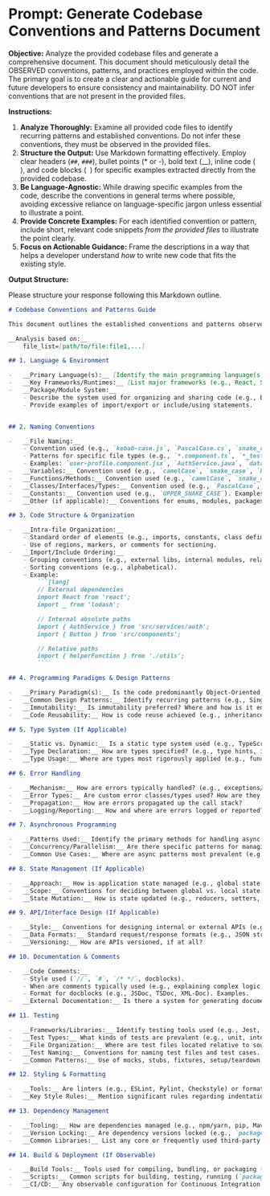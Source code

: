 # Prompt: Generate Codebase Conventions and Patterns Document

__Objective:__ Analyze the provided codebase files and generate a comprehensive document. This document should meticulously detail the OBSERVED conventions, patterns, and practices employed within the code. The primary goal is to create a clear and actionable guide for current and future developers to ensure consistency and maintainability. DO NOT infer conventions that are not present in the provided files.

__Instructions:__

1.  __Analyze Thoroughly:__ Examine all provided code files to identify recurring patterns and established conventions. Do not infer these conventions, they must be observed in the provided files.
2.  __Structure the Output:__ Use Markdown formatting effectively. Employ clear headers (`##`, `###`), bullet points (* or -), bold text (__), inline code (` `), and code blocks (``` ```) for specific examples extracted directly from the provided codebase.
3.  __Be Language-Agnostic:__ While drawing specific examples from the code, describe the conventions in general terms where possible, avoiding excessive reliance on language-specific jargon unless essential to illustrate a point.
4.  __Provide Concrete Examples:__ For each identified convention or pattern, include short, relevant code snippets *from the provided files* to illustrate the point clearly.
5.  __Focus on Actionable Guidance:__ Frame the descriptions in a way that helps a developer understand *how* to write new code that fits the existing style.

__Output Structure:__

Please structure your response following this Markdown outline. 

```markdown
# Codebase Conventions and Patterns Guide

This document outlines the established conventions and patterns observed in the codebase. Adhering to these guidelines helps maintain consistency, readability, and maintainability.

__Analysis based on:__
    file_list=[path/to/file:file1,...]

## 1. Language & Environment

-   __Primary Language(s):__ [Identify the main programming language(s) used]
-   __Key Frameworks/Runtimes:__ [List major frameworks (e.g., React, Spring, .NET, Node.js) or runtimes]
-   __Package/Module System:__
    - Describe the system used for organizing and sharing code (e.g., ES Modules, CommonJS, Java packages Python modules, namespaces).
    - Provide examples of import/export or include/using statements.


## 2. Naming Conventions

-   __File Naming:__
    - Convention used (e.g., `kebab-case.js`, `PascalCase.cs`, `snake_case.py`).
    - Patterns for specific file types (e.g., `*.component.ts`, `*_test.py`, `IInterfaceName.java`).
    - Examples: `user-profile.component.jsx`, `AuthService.java`, `database_connection.py`
-   __Variables:__ Convention used (e.g., `camelCase`, `snake_case`, `PascalCase` for constants). Examples.
-   __Functions/Methods:__ Convention used (e.g., `camelCase`, `snake_case`, `PascalCase` for constructors). Examples.
-   __Classes/Interfaces/Types:__ Convention used (e.g., `PascalCase`, prefix `I` for interfaces). Examples.
-   __Constants:__ Convention used (e.g., `UPPER_SNAKE_CASE`). Examples.
-   __Other (if applicable):__ Conventions for enums, modules, packages, etc.

## 3. Code Structure & Organization

-   __Intra-file Organization:__
    - Standard order of elements (e.g., imports, constants, class definition, methods, private functions).
    - Use of regions, markers, or comments for sectioning.
-   __Import/Include Ordering:__
    - Grouping conventions (e.g., external libs, internal modules, relative paths).
    - Sorting conventions (e.g., alphabetical).
    - Example:
        ```[lang]
        // External dependencies
        import React from 'react';
        import _ from 'lodash';

        // Internal absolute paths
        import { AuthService } from 'src/services/auth';
        import { Button } from 'src/components';

        // Relative paths
        import { helperFunction } from './utils';
        ```

## 4. Programming Paradigms & Design Patterns

-   __Primary Paradigm(s):__ Is the code predominantly Object-Oriented, Functional, Procedural, or a mix?
-   __Common Design Patterns:__ Identify recurring patterns (e.g., Singleton, Factory, Repository, Middleware, MVC/MVVM). Where are they typically used?
-   __Immutability:__ Is immutability preferred? Where and how is it enforced?
-   __Code Reusability:__ How is code reuse achieved (e.g., inheritance, composition, utility functions, hooks)?

## 5. Type System (If Applicable)

-   __Static vs. Dynamic:__ Is a static type system used (e.g., TypeScript, Java, C#, Flow, MyPy)? Or is it primarily dynamic?
-   __Type Declaration:__ How are types specified? (e.g., type hints, interfaces, annotations, JSDoc). Provide examples.
-   __Type Usage:__ Where are types most rigorously applied (e.g., function signatures, data structures, API boundaries)?

## 6. Error Handling

-   __Mechanism:__ How are errors typically handled? (e.g., exceptions/try-catch, error codes, specific return types like `Result`/`Option`, dedicated error objects).
-   __Error Types:__ Are custom error classes/types used? How are they structured?
-   __Propagation:__ How are errors propagated up the call stack?
-   __Logging/Reporting:__ How and where are errors logged or reported? Examples.

## 7. Asynchronous Programming

-   __Patterns Used:__ Identify the primary methods for handling async operations (e.g., `async/await`, Promises, Futures, Callbacks, Threads, Goroutines, Event Loops).
-   __Concurrency/Parallelism:__ Are there specific patterns for managing concurrent or parallel execution?
-   __Common Use Cases:__ Where are async patterns most prevalent (e.g., I/O, API calls, background tasks)?

## 8. State Management (If Applicable)

-   __Approach:__ How is application state managed (e.g., global state stores like Redux/Vuex/Context API, service-based state, local component state, database as source of truth)?
-   __Scope:__ Conventions for deciding between global vs. local state.
-   __State Mutation:__ How is state updated (e.g., reducers, setters, direct mutation)?

## 9. API/Interface Design (If Applicable)

-   __Style:__ Conventions for designing internal or external APIs (e.g., RESTful principles, GraphQL schema design, gRPC service definitions, function signatures).
-   __Data Formats:__ Standard request/response formats (e.g., JSON structure, status codes, error formats).
-   __Versioning:__ How are APIs versioned, if at all?

## 10. Documentation & Comments

-   __Code Comments:__
    - Style used (`//`, `#`, `/* */`, docblocks).
    - When are comments typically used (e.g., explaining complex logic, documenting public APIs, TODOs)?
    - Format for docblocks (e.g., JSDoc, TSDoc, XML-Doc). Examples.
-   __External Documentation:__ Is there a system for generating documentation from code comments (e.g., Sphinx, Javadoc, TypeDoc)?

## 11. Testing

-   __Frameworks/Libraries:__ Identify testing tools used (e.g., Jest, PyTest, JUnit, NUnit, Go testing).
-   __Test Types:__ What kinds of tests are prevalent (e.g., unit, integration, end-to-end)?
-   __File Organization:__ Where are test files located relative to source files?
-   __Test Naming:__ Conventions for naming test files and test cases.
-   __Common Patterns:__ Use of mocks, stubs, fixtures, setup/teardown methods.

## 12. Styling & Formatting

-   __Tools:__ Are linters (e.g., ESLint, Pylint, Checkstyle) or formatters (e.g., Prettier, Black, gofmt) used? Are configuration files present (`.eslintrc`, `pyproject.toml`, `.prettierrc`)?
-   __Key Style Rules:__ Mention significant rules regarding indentation (spaces vs. tabs, count), line length, quotes (single vs. double), brace style, spacing, etc. *Infer these if no config file is provided.*

## 13. Dependency Management

-   __Tooling:__ How are dependencies managed (e.g., npm/yarn, pip, Maven/Gradle, Go modules, NuGet)?
-   __Version Locking:__ Are dependency versions locked (e.g., `package-lock.json`, `requirements.txt`, `go.sum`)?
-   __Common Libraries:__ List any core or frequently used third-party libraries/SDKs.

## 14. Build & Deployment (If Observable)

-   __Build Tools:__ Tools used for compiling, bundling, or packaging (e.g., Webpack, Rollup, Maven, Gradle, Docker).
-   __Scripts:__ Common scripts for building, testing, running (`package.json` scripts, `Makefile`, etc.).
-   __CI/CD:__ Any observable configuration for Continuous Integration or Deployment (e.g., `.github/workflows`, `gitlab-ci.yml`, `Jenkinsfile`).
```